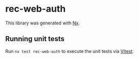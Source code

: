 # rec-web-auth

This library was generated with [Nx](https://nx.dev).

## Running unit tests

Run `nx test rec-web-auth` to execute the unit tests via [Vitest](https://vitest.dev/).
